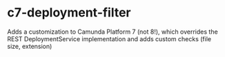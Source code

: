 # c7-deployment-filter

Adds a customization to Camunda Platform 7 (not 8!), which 
overrides the REST DeploymentService implementation and adds custom checks (file size, extension)
